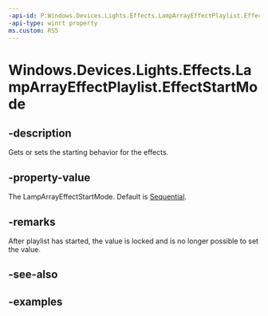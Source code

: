 ```yaml
---
-api-id: P:Windows.Devices.Lights.Effects.LampArrayEffectPlaylist.EffectStartMode
-api-type: winrt property
ms.custom: RS5
---
```


<!-- Property syntax.
public LampArrayEffectStartMode EffectStartMode { get;  set; }
-->

# Windows.Devices.Lights.Effects.LampArrayEffectPlaylist.EffectStartMode

## -description
Gets or sets the starting behavior for the effects.

## -property-value
The LampArrayEffectStartMode. Default is [Sequential](lamparrayeffectstartmode.md).

## -remarks
After playlist has started, the value is locked and is no longer possible to set the value.

## -see-also

## -examples

